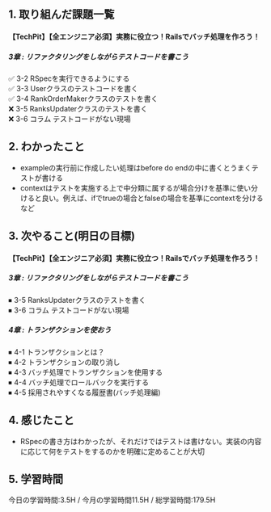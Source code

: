 ## 1. 取り組んだ課題一覧
#### 【TechPit】【全エンジニア必須】実務に役立つ！Railsでバッチ処理を作ろう！
##### 3章 : リファクタリングをしながらテストコードを書こう
✅ 3-2 RSpecを実行できるようにする  
✅ 3-3 Userクラスのテストコードを書く  
✅ 3-4 RankOrderMakerクラスのテストを書く   
❌ 3-5 RanksUpdaterクラスのテストを書く   
❌ 3-6 コラム テストコードがない現場 

## 2. わかったこと
- exampleの実行前に作成したい処理はbefore do endの中に書くとうまくテストが書ける
- contextはテストを実施する上で中分類に属するが場合分けを基準に使い分けると良い。例えば、ifでtrueの場合とfalseの場合を基準にcontextを分けるなど

## 3. 次やること(明日の目標)
#### 【TechPit】【全エンジニア必須】実務に役立つ！Railsでバッチ処理を作ろう！
##### 3章 : リファクタリングをしながらテストコードを書こう
⏹ 3-5 RanksUpdaterクラスのテストを書く  
⏹ 3-6 コラム テストコードがない現場  

##### 4章 : トランザクションを使おう 
⏹ 4-1 トランザクションとは？  
⏹ 4-2 トランザクションの取り消し  
⏹ 4-3 バッチ処理でトランザクションを使用する  
⏹ 4-4 バッチ処理でロールバックを実行する  
⏹ 4-5 採用されやすくなる履歴書(バッチ処理編)  

## 4. 感じたこと
- RSpecの書き方はわかったが、それだけではテストは書けない。実装の内容に応じて何をテストをするのかを明確に定めることが大切

## 5. 学習時間
今日の学習時間:3.5H / 今月の学習時間11.5H / 総学習時間:179.5H　

